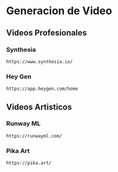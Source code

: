 # Generacion de Video

## Videos Profesionales

### Synthesia
    https://www.synthesia.io/

### Hey Gen
    https://app.heygen.com/home


## Videos Artisticos

### Runway ML

    https://runwayml.com/

### Pika Art

    https://pika.art/
    